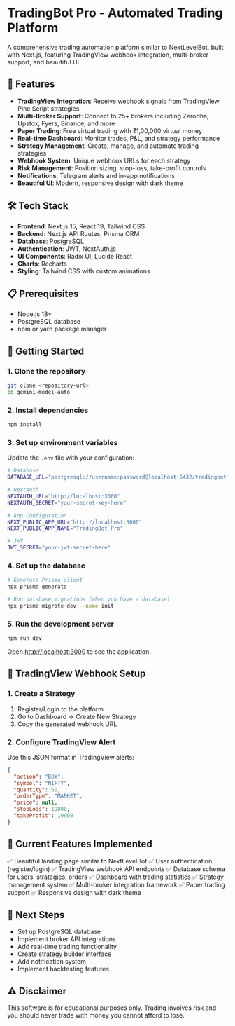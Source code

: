 # TradingBot Pro - Automated Trading Platform

A comprehensive trading automation platform similar to NextLevelBot, built with Next.js, featuring TradingView webhook integration, multi-broker support, and beautiful UI.

## 🚀 Features

- **TradingView Integration**: Receive webhook signals from TradingView Pine Script strategies
- **Multi-Broker Support**: Connect to 25+ brokers including Zerodha, Upstox, Fyers, Binance, and more
- **Paper Trading**: Free virtual trading with ₹1,00,000 virtual money
- **Real-time Dashboard**: Monitor trades, P&L, and strategy performance
- **Strategy Management**: Create, manage, and automate trading strategies
- **Webhook System**: Unique webhook URLs for each strategy
- **Risk Management**: Position sizing, stop-loss, take-profit controls
- **Notifications**: Telegram alerts and in-app notifications
- **Beautiful UI**: Modern, responsive design with dark theme

## 🛠️ Tech Stack

- **Frontend**: Next.js 15, React 19, Tailwind CSS
- **Backend**: Next.js API Routes, Prisma ORM
- **Database**: PostgreSQL
- **Authentication**: JWT, NextAuth.js
- **UI Components**: Radix UI, Lucide React
- **Charts**: Recharts
- **Styling**: Tailwind CSS with custom animations

## 📋 Prerequisites

- Node.js 18+
- PostgreSQL database
- npm or yarn package manager

## 🚀 Getting Started

### 1. Clone the repository

```bash
git clone <repository-url>
cd gemini-model-auto
```

### 2. Install dependencies

```bash
npm install
```

### 3. Set up environment variables

Update the `.env` file with your configuration:

```bash
# Database
DATABASE_URL="postgresql://username:password@localhost:5432/tradingbot?schema=public"

# NextAuth
NEXTAUTH_URL="http://localhost:3000"
NEXTAUTH_SECRET="your-secret-key-here"

# App Configuration
NEXT_PUBLIC_APP_URL="http://localhost:3000"
NEXT_PUBLIC_APP_NAME="TradingBot Pro"

# JWT
JWT_SECRET="your-jwt-secret-here"
```

### 4. Set up the database

```bash
# Generate Prisma client
npx prisma generate

# Run database migrations (when you have a database)
npx prisma migrate dev --name init
```

### 5. Run the development server

```bash
npm run dev
```

Open [http://localhost:3000](http://localhost:3000) to see the application.

## 📡 TradingView Webhook Setup

### 1. Create a Strategy

1. Register/Login to the platform
2. Go to Dashboard → Create New Strategy
3. Copy the generated webhook URL

### 2. Configure TradingView Alert

Use this JSON format in TradingView alerts:

```json
{
  "action": "BUY",
  "symbol": "NIFTY",
  "quantity": 50,
  "orderType": "MARKET",
  "price": null,
  "stopLoss": 19800,
  "takeProfit": 19900
}
```

## 🎨 Current Features Implemented

✅ Beautiful landing page similar to NextLevelBot
✅ User authentication (register/login)
✅ TradingView webhook API endpoints
✅ Database schema for users, strategies, orders
✅ Dashboard with trading statistics
✅ Strategy management system
✅ Multi-broker integration framework
✅ Paper trading support
✅ Responsive design with dark theme

## 🚧 Next Steps

- Set up PostgreSQL database
- Implement broker API integrations
- Add real-time trading functionality
- Create strategy builder interface
- Add notification system
- Implement backtesting features

## ⚠️ Disclaimer

This software is for educational purposes only. Trading involves risk and you should never trade with money you cannot afford to lose.
